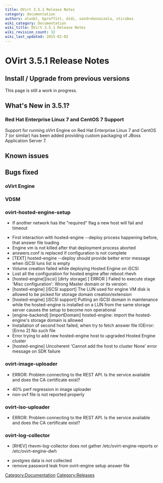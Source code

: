 ```yaml
---
title: OVirt 3.5.1 Release Notes
category: documentation
authors: alonbl, bproffitt, didi, sandrobonazzola, stirabos
wiki_category: Documentation
wiki_title: OVirt 3.5.1 Release Notes
wiki_revision_count: 32
wiki_last_updated: 2015-02-02
---
```


# OVirt 3.5.1 Release Notes

## Install / Upgrade from previous versions

This page is still a work in progress.

## What's New in 3.5.1?

### Red Hat Enterprise Linux 7 and CentOS 7 Support

Support for running oVirt Engine on Red Hat Enterprise Linux 7 and CentOS 7 (or similar) has been added providing custom packaging of JBoss Application Server 7.

## Known issues

## Bugs fixed

### oVirt Engine

### VDSM

### ovirt-hosted-engine-setup

* If another network has the "required" flag a new host will fail and timeout
 - First interaction with hosted-engine --deploy process happening before, that answer file loading
 - Engine vm is not killed after that deployment process aborted
 - answers.conf is replaced if configuration is not complete
 - [TEXT] hosted-engine --deploy should provide better error message when iSCSI luns list is empty
 - Volume creation failed while deploying Hosted Engine on iSCSI
 - Lost all the configuration for hosted engine after reboot rhevh
 - [hosted-engine][iscsi] [dirty storage] [ ERROR ] Failed to execute stage 'Misc configuration': Wrong Master domain or its version:
 - [hosted-engine] [iSCSI support] The LUN used for engine VM disk is allowed to be picked for storage domain creation/extension
 - [hosted-engine] [iSCSI support] Putting an iSCSI domain in maintenance while the hosted-engine is installed on a LUN from the same storage server causes the setup to become non operational
 - [engine-backend] [importDomain] hosted-engine: import the hosted-engine's storage domain is allowed
 - Installation of second host failed, when try to fetch answer file IOError: [Errno 2] No such file
 - Error trying to add new hosted-engine host to upgraded Hosted Engine cluster
 - [hosted-engine] Uncoherent 'Cannot add the host to cluster None' error message on SDK failure

### ovirt-image-uploader

* ERROR: Problem connecting to the REST API. Is the service available and does the CA certificate exist?
 - 40% perf regression in image uploader
 - non-ovf file is not reported properly

### ovirt-iso-uploader

* ERROR: Problem connecting to the REST API. Is the service available and does the CA certificate exist?

### ovirt-log-collector

* [RHEV] rhevm-log-collector does not gather /etc/ovirt-engine-reports or /etc/ovirt-engine-dwh
 - postgres data is not collected
 - remove password leak from ovirt-engine setup answer file

<Category:Documentation> <Category:Releases>
